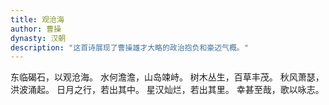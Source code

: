 ```yaml
---
title: 观沧海
author: 曹操
dynasty: 汉朝
description: "这首诗展现了曹操雄才大略的政治抱负和豪迈气概。"
---
```


东临碣石，以观沧海。
水何澹澹，山岛竦峙。
树木丛生，百草丰茂。
秋风萧瑟，洪波涌起。
日月之行，若出其中。
星汉灿烂，若出其里。
幸甚至哉，歌以咏志。
